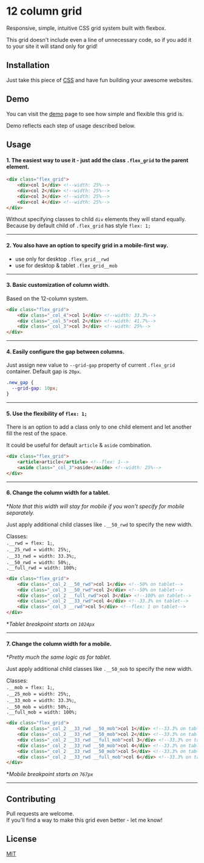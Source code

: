 # 12 column grid

Responsive, simple, intuitive CSS grid system built with flexbox.

This grid doesn't include even a line of unnecessary code, so if you add it to your site it will stand only for grid!

## Installation

Just take this piece of [CSS](https://raw.githubusercontent.com/Rostyk27/grid/master/grid.css) and have fun building your awesome websites.

## Demo

You can visit the [demo](http://grid.codee.pro/) page to see how simple and flexible this grid is.

Demo reflects each step of usage described below.

## Usage

#### 1. The easiest way to use it - just add the class `.flex_grid` to the parent element.

```html
<div class="flex_grid">
    <div>col 1</div> <!--width: 25%-->
    <div>col 2</div> <!--width: 25%-->
    <div>col 3</div> <!--width: 25%-->
    <div>col 4</div> <!--width: 25%-->
</div>
```

Without specifying classes to child `div` elements they will stand equally.  
Because by default child of `.flex_grid` has style `flex: 1;`

---

#### 2. You also have an option to specify grid in a mobile-first way.
* use only for desktop `.flex_grid__rwd`
* use for desktop & tablet `.flex_grid__mob`

---

#### 3. Basic customization of column width. 

Based on the 12-column system.

```html
<div class="flex_grid">
    <div class="_col_4">col 1</div> <!--width: 33.3%-->
    <div class="_col_5">col 2</div> <!--width: 41.7%-->
    <div class="_col_3">col 3</div> <!--width: 25%-->
</div>
```

---

#### 4. Easily configure the gap between columns.

Just assign new value to `--grid-gap` property of current `.flex_grid` container. Default gap is `20px`.

```css
.new_gap {
  --grid-gap: 10px;
} 
```

---

#### 5. Use the flexibility of `flex: 1;`

There is an option to add a class only to one child element and let another fill the rest of the space.

It could be useful for default `article` & `aside` combination.

```html
<div class="flex_grid">
    <article>article</article> <!--flex: 1-->
    <aside class="_col_3">aside</aside> <!--width: 25%-->
</div>
```

---

#### 6. Change the column width for a tablet.

**Note that this width will stay for mobile if you won't specify for mobile separately.*

Just apply additional child classes like `.__50_rwd` to specify the new width.

Classes:  
`.__rwd = flex: 1;`,  
`.__25_rwd = width: 25%;`,  
`.__33_rwd = width: 33.3%;`,  
`.__50_rwd = width: 50%;`,  
`.__full_rwd = width: 100%;`

```html
<div class="flex_grid">
    <div class="_col_2 __50_rwd">col 1</div> <!--50% on tablet-->
    <div class="_col_3 __50_rwd">col 2</div> <!--50% on tablet-->
    <div class="_col_2 __full_rwd">col 3</div> <!--100% on tablet-->
    <div class="_col_2 __33_rwd">col 4</div> <!--33.3% on tablet-->
    <div class="_col_3 __rwd">col 5</div> <!--flex: 1 on tablet-->
</div>
```

**Tablet breakpoint starts on `1024px`*

---

#### 7. Change the column width for a mobile.

**Pretty much the same logic as for tablet.*

Just apply additional child classes like `.__50_mob` to specify the new width.

Classes:  
`.__mob = flex: 1;`,  
`.__25_mob = width: 25%;`,  
`.__33_mob = width: 33.3%;`,  
`.__50_mob = width: 50%;`,  
`.__full_mob = width: 100%;`

```html
<div class="flex_grid">
    <div class="_col_2 __33_rwd __50_mob">col 1</div> <!--33.3% on tablet, 50% on mobile-->
    <div class="_col_2 __33_rwd __50_mob">col 2</div> <!--33.3% on tablet, 50% on mobile-->
    <div class="_col_2 __33_rwd __full_mob">col 3</div> <!--33.3% on tablet, 100% on mobile-->
    <div class="_col_2 __33_rwd __50_mob">col 4</div> <!--33.3% on tablet, 50% on mobile-->
    <div class="_col_2 __33_rwd __50_mob">col 5</div> <!--33.3% on tablet, 50% on mobile-->
    <div class="_col_2 __33_rwd __full_mob">col 6</div> <!--33.3% on tablet, 100% on mobile-->
</div>
```

**Mobile breakpoint starts on `767px`*

---

## Contributing
Pull requests are welcome.  
If you'll find a way to make this grid even better - let me know!

## License
[MIT](https://choosealicense.com/licenses/mit/)